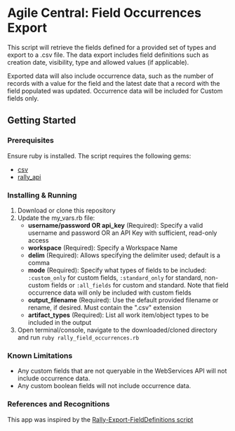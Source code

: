 # Agile Central: Field Occurrences Export

This script will retrieve the fields defined for a provided set of types and export to a .csv file. The data export includes field definitions such as creation date, visibility, type and allowed values (if applicable). 

Exported data will also include occurrence data, such as the number of records with a value for the field and the latest date that a record with the field populated was updated. Occurrence data will be included for Custom fields only.

## Getting Started

### Prerequisites

Ensure ruby is installed. The script requires the following gems:

* [csv](https://rubygems.org/gems/csv)
* [rally_api](https://rubygems.org/gems/rally_api)

### Installing & Running

1. Download or clone this repository
2. Update the my_vars.rb file:
   - **username/password OR api_key** (Required): Specify a valid username and password OR an API Key with sufficient, read-only access
   - **workspace** (Required): Specify a Workspace Name
   - **delim** (Required): Allows specifying the delimiter used; default is a comma
   - **mode** (Required): Specify what types of fields to be included: `:custom_only` for custom fields, `:standard_only` for standard, non-custom fields or `:all_fields` for custom and standard. Note that field occurrence data will only be included with custom fields
   - **output_filename** (Required): Use the default provided filename or rename, if desired. Must contain the ".csv" extension
   - **artifact_types** (Required): List all work item/object types to be included in the output
3. Open terminal/console, navigate to the downloaded/cloned directory and run `ruby rally_field_occurrences.rb`

### Known Limitations

- Any custom fields that are not queryable in the WebServices API will not include occurrence data.
- Any custom boolean fields will not include occurrence data.

### References and Recognitions

This app was inspired by the [Rally-Export-FieldDefinitions script](https://github.com/markwilliams970/Rally-Export-FieldDefinitions)
